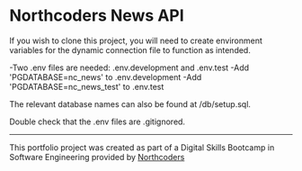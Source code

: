 # Northcoders News API

If you wish to clone this project, you will need to create environment variables for the dynamic connection file to function as intended. 

-Two .env files are needed: .env.development and .env.test 
-Add 'PGDATABASE=nc_news' to .env.development
-Add 'PGDATABASE=nc_news_test' to .env.test

The relevant database names can also be found at /db/setup.sql. 

Double check that the .env files are .gitignored. 

--- 

This portfolio project was created as part of a Digital Skills Bootcamp in Software Engineering provided by [Northcoders](https://northcoders.com/)
